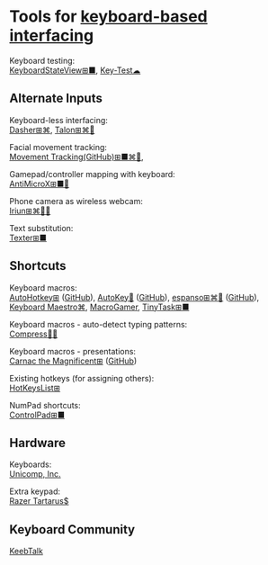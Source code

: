
# Tools for [keyboard-based interfacing](https://trendless.tech/keyboard/)

Keyboard testing:  
[KeyboardStateView⊞■](https://www.nirsoft.net/utils/keyboard_state_view.html),
[Key-Test☁](https://en.key-test.ru/)

## Alternate Inputs

Keyboard-less interfacing:  
[Dasher⊞⌘](http://www.inference.org.uk/dasher/),
[Talon⊞⌘🐧](https://talonvoice.com/)

Facial movement tracking:  
[Movement Tracking(GitHub)⊞■⌘🐧](https://github.com/surya-veer/movement-tracking),

Gamepad/controller mapping with keyboard:  
[AntiMicroX⊞■🐧](https://github.com/AntiMicroX/antimicrox/)

Phone camera as wireless webcam:  
[Iriun⊞⌘🐧🤖](https://iriun.com/)

Text substitution:  
[Texter⊞■](https://texter.en.softonic.com/)

## Shortcuts

Keyboard macros:  
[AutoHotkey⊞](https://www.autohotkey.com/) ([GitHub](https://github.com/AutoHotkey/AutoHotkey)),
[AutoKey🐧](https://autokey.github.io/) ([GitHub](https://github.com/autokey/autokey)),
[espanso⊞⌘🐧](https://espanso.org/) ([GitHub](https://github.com/espanso/espanso)),
[Keyboard Maestro⌘](https://www.keyboardmaestro.com/main/),
[MacroGamer](https://www.itoady.com/),
[TinyTask⊞■](https://thetinytask.com/)

Keyboard macros - auto-detect typing patterns:  
[Compress🐧🐍](https://github.com/eschluntz/compress)

Keyboard macros - presentations:  
[Carnac the Magnificent⊞](http://carnackeys.com/) ([GitHub](https://github.com/Code52/carnac))

Existing hotkeys (for assigning others):  
[HotKeysList⊞](https://www.nirsoft.net/utils/hot_keys_list.html)

NumPad shortcuts:  
[ControlPad⊞■](https://sector-seven.com/software/controlpad)

## Hardware

Keyboards:  
[Unicomp, Inc.](https://www.pckeyboard.com/page/SFNT)

Extra keypad:  
[Razer Tartarus$](https://www.razer.com/search/tartarus)

## Keyboard Community

[KeebTalk](https://www.keebtalk.com/)
